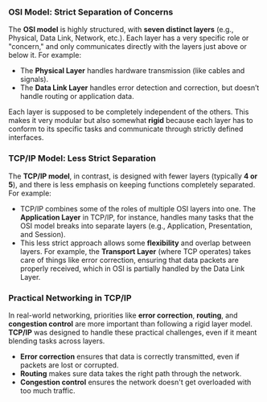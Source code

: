 
### OSI Model: Strict Separation of Concerns

The **OSI model** is highly structured, with **seven distinct layers** (e.g., Physical, Data Link, Network, etc.). Each layer has a very specific role or "concern," and only communicates directly with the layers just above or below it. For example:

- The **Physical Layer** handles hardware transmission (like cables and signals).
- The **Data Link Layer** handles error detection and correction, but doesn’t handle routing or application data.

Each layer is supposed to be completely independent of the others. This makes it very modular but also somewhat **rigid** because each layer has to conform to its specific tasks and communicate through strictly defined interfaces.

### TCP/IP Model: Less Strict Separation

The **TCP/IP model**, in contrast, is designed with fewer layers (typically **4 or 5**), and there is less emphasis on keeping functions completely separated. For example:

- TCP/IP combines some of the roles of multiple OSI layers into one. The **Application Layer** in TCP/IP, for instance, handles many tasks that the OSI model breaks into separate layers (e.g., Application, Presentation, and Session).
- This less strict approach allows some **flexibility** and overlap between layers. For example, the **Transport Layer** (where TCP operates) takes care of things like error correction, ensuring that data packets are properly received, which in OSI is partially handled by the Data Link Layer.

### Practical Networking in TCP/IP

In real-world networking, priorities like **error correction**, **routing**, and **congestion control** are more important than following a rigid layer model. **TCP/IP** was designed to handle these practical challenges, even if it meant blending tasks across layers.

- **Error correction** ensures that data is correctly transmitted, even if packets are lost or corrupted.
- **Routing** makes sure data takes the right path through the network.
- **Congestion control** ensures the network doesn't get overloaded with too much traffic.